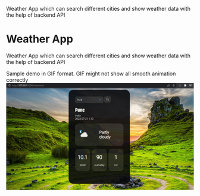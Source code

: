 Weather App which can search different cities and show weather data with the help of backend API

# Weather App


Weather App which can search different cities and show weather data with the help of backend API

Sample demo in GIF format. GIF might not show all smooth animation correctly
![image](./Screenshot.PNG)

